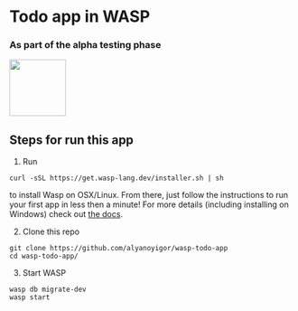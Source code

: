 # Todo app in WASP
### As part of the alpha testing phase

  <img height="100px" src="https://user-images.githubusercontent.com/1536647/77317442-78625700-6d0b-11ea-9822-0fb21e557e87.png"/>

<br>

## Steps for run this app

1. Run
```
curl -sSL https://get.wasp-lang.dev/installer.sh | sh
```
to install Wasp on OSX/Linux. From there, just follow the instructions to run your first app in less then a minute!
For more details (including installing on Windows) check out [the docs](https://wasp-lang.dev/docs).

2. Clone this repo
```
git clone https://github.com/alyanoyigor/wasp-todo-app
cd wasp-todo-app/
```
3. Start WASP
```
wasp db migrate-dev
wasp start
```

